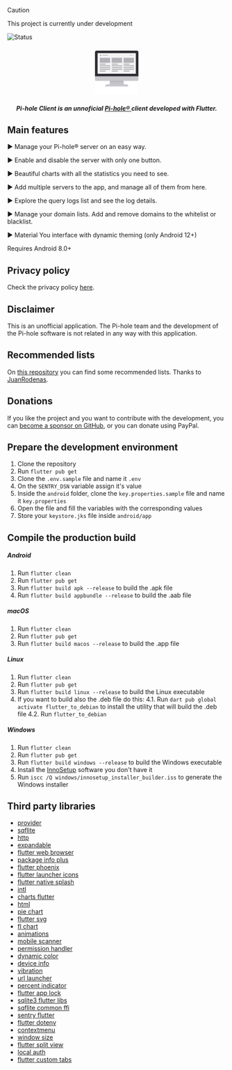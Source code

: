 >[!CAUTION]
>This project is currently under development


![Status](https://img.shields.io/badge/status-WIP-orange?style=for-the-badge)

<h3 align="center">
  <img src="assets/pc.svg" width="100"/>
</h1>

<h5 align="center">
  <b>
    Pi-hole Client is an unnoficial
    <a href="https://pi-hole.net/" target="_blank" rel="noopener noreferrer">
      Pi-hole®
    </a>
    client developed with Flutter.</b>
</h5>

<!-- <p align="center">
  <a href="https://play.google.com/store/apps/details?id=io.github.tsutsu3.pi_hole_client" target="_blank" rel="noopener noreferrer">
    <img src="/assets/other/get_google_play.png" width="300px">
  </a>
  <a href="https://github.com/tsutsu3/pi-hole-client/releases" target="_blank" rel="noopener noreferrer">
    <img src="/assets/other/get-github.png" width="300px">
  </a>
</p> -->

## Main features
<p>▶ Manage your Pi-hole® server on an easy way.</p>
<p>▶ Enable and disable the server with only one button.</p>
<p>▶ Beautiful charts with all the statistics you need to see.</p>
<p>▶ Add multiple servers to the app, and manage all of them from here.</p>
<p>▶ Explore the query logs list and see the log details.</p>
<p>▶ Manage your domain lists. Add and remove domains to the whitelist or blacklist.</p>
<p>▶ Material You interface with dynamic theming (only Android 12+)</p>
<p>Requires Android 8.0+</p>

## Privacy policy
Check the privacy policy [here](https://github.com/tsutsu3/pi-hole-client/wiki/Privacy-policy).

## Disclaimer
This is an unofficial application. The Pi-hole team and the development of the Pi-hole software is not related in any way with this application.

## Recommended lists
On [this repository](https://github.com/JuanRodenas/Pihole_list) you can find some recommended lists. Thanks to [JuanRodenas](https://github.com/juanico10).

## Donations
If you like the project and you want to contribute with the development, you can [become a sponsor on GitHub](https://github.com/sponsors/tsutsu3), or you can donate using PayPal.

<!-- <div align="center">
  <a href="https://www.paypal.com/donate/?hosted_button_id=T63UK6AVL3MG8">
    <img src="https://raw.githubusercontent.com/stefan-niedermann/paypal-donate-button/main/paypal-donate-button.png" alt="Donate with PayPal" height="100" />
  </a>
</div> -->

## Prepare the development environment
1. Clone the repository
2. Run ``flutter pub get``
3. Clone the ``.env.sample`` file and name it ``.env``
4. On the ``SENTRY_DSN`` variable assign it's value
5. Inside the ``android`` folder, clone the ``key.properties.sample`` file and name it ``key.properties``
6. Open the file and fill the variables with the corresponding values
7. Store your ``keystore.jks`` file inside ``android/app``


## Compile the production build
##### Android
1. Run ``flutter clean``
2. Run ``flutter pub get``
3. Run ``flutter build apk --release`` to build the .apk file
4. Run ``flutter build appbundle --release`` to build the .aab file

##### macOS
1. Run ``flutter clean``
2. Run ``flutter pub get``
3. Run ``flutter build macos --release`` to build the .app file

##### Linux
1. Run ``flutter clean``
2. Run ``flutter pub get``
3. Run ``flutter build linux --release`` to build the Linux executable
4. If you want to build also the .deb file do this:
  4.1. Run ``dart pub global activate flutter_to_debian`` to install the utility that will build the .deb file
  4.2. Run ``flutter_to_debian``

##### Windows
1. Run ``flutter clean``
2. Run ``flutter pub get``
3. Run ``flutter build windows --release`` to build the Windows executable
4. Install the [InnoSetup](https://jrsoftware.org/isdl.php) software you don't have it
5. Run ``iscc /Q windows/innosetup_installer_builder.iss`` to generate the Windows installer

## Third party libraries
- [provider](https://pub.dev/packages/provider)
- [sqflite](https://pub.dev/packages/sqflite)
- [http](https://pub.dev/packages/http)
- [expandable](https://pub.dev/packages/expandable)
- [flutter web browser](https://pub.dev/packages/flutter_web_browser)
- [package info plus](https://pub.dev/packages/package_info_plus)
- [flutter phoenix](https://pub.dev/packages/flutter_phoenix)
- [flutter launcher icons](https://pub.dev/packages/flutter_launcher_icons)
- [flutter native splash](https://pub.dev/packages/flutter_native_splash)
- [intl](https://pub.dev/packages/intl)
- [charts flutter](https://pub.dev/packages/charts_flutter)
- [html](https://pub.dev/packages/html)
- [pie chart](https://pub.dev/packages/pie_chart)
- [flutter svg](https://pub.dev/packages/flutter_svg)
- [fl chart](https://pub.dev/packages/fl_chart)
- [animations](https://pub.dev/packages/animations)
- [mobile scanner](https://pub.dev/packages/mobile_scanner)
- [permission handler](https://pub.dev/packages/permission_handler)
- [dynamic color](https://pub.dev/packages/dynamic_color)
- [device info](https://pub.dev/packages/device_info)
- [vibration](https://pub.dev/packages/vibration)
- [url launcher](https://pub.dev/packages/url_launcher)
- [percent indicator](https://pub.dev/packages/percent_indicator)
- [flutter app lock](https://pub.dev/packages/flutter_app_lock)
- [sqlite3 flutter libs](https://pub.dev/packages/sqlite3_flutter_libs)
- [sqflite common ffi](https://pub.dev/packages/sqflite_common_ffi)
- [sentry flutter](https://pub.dev/packages/sentry_flutter)
- [flutter dotenv](https://pub.dev/packages/flutter_dotenv)
- [contextmenu](https://pub.dev/packages/contextmenu)
- [window size](https://github.com/google/flutter-desktop-embedding)
- [flutter split view](https://github.com/TerminalStudio/flutter_split_view)
- [local auth](https://pub.dev/packages/local_auth)
- [flutter custom tabs](https://pub.dev/packages/flutter_custom_tabs)

<br>
